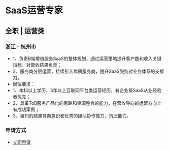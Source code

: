 
# SaaS运营专家
## 全职  |  运营类
### 浙江 - 杭州市

- 1、负责B端增值服务SaaS的整体规划，通过运营策略提升客户数和收入关键指标，对营收结果负责；
- 2、服务商分层运营，持续引入优质服务商，提升SaaS服务对业务体系的支撑力。
- 岗位要求：
- 1、本科以上学历，3年以上互联网平台类运营经历，有企业级SaaS从业经验者优先；
- 2、具备ToB服务产品化的思路和资源整合的能力，在营收导向的运营方向上有成功案例；
- 3、强烈的结果导向意识和优秀的团队协作能力、抗压能力。
### 申请方式
- <a href="mailto:hr@tuya.com" title=yourName-SaaS运营专家>立即申请</a>